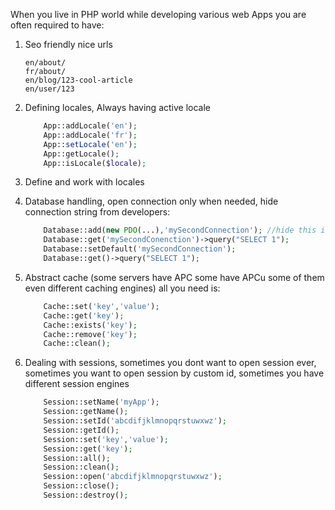 When you live in PHP world while developing various web Apps you are often required to have:
1. Seo friendly nice urls

    ```
    en/about/
    fr/about/
    en/blog/123-cool-article
    en/user/123
    ```

2. Defining locales, Always having active locale

    ```php
        App::addLocale('en');
        App::addLocale('fr');
        App::setLocale('en');
        App::getLocale();
        App::isLocale($locale);
    ```

3. Define and work with locales

4. Database handling, open connection only when needed, hide connection string from developers:

    ```php
        Database::add(new PDO(...),'mySecondConnection'); //hide this in config
        Database::get('mySecondConenction')->query("SELECT 1");
        Database::setDefault('mySecondConnection');
        Database::get()->query("SELECT 1");
    ```

5. Abstract cache (some servers have APC some have APCu some of them even different caching engines) all you need is:

    ```php
        Cache::set('key','value');
        Cache::get('key');
        Cache::exists('key');
        Cache::remove('key');
        Cache::clean();
    ```

6. Dealing with sessions, sometimes you dont want to open session ever, sometimes you want to open session by custom id, sometimes you have different session engines

    ```php
        Session::setName('myApp');
        Session::getName();
        Session::setId('abcdifjklmnopqrstuwxwz');
        Session::getId();
        Session::set('key','value');
        Session::get('key');
        Session::all();
        Session::clean();
        Session::open('abcdifjklmnopqrstuwxwz');
        Session::close();
        Session::destroy();
    ```

